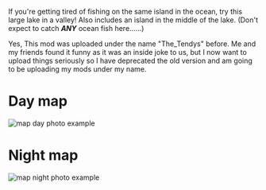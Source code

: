 If you're getting tired of fishing on the same island in the ocean, try this large lake in a valley! Also includes an island in the middle of the lake. (Don't expect to catch ***ANY*** ocean fish here......)

Yes, This mod was uploaded under the name "The_Tendys" before. Me and my friends found it funny as it was an inside joke to us, but I now want to upload things seriously so I have deprecated the old version and am going to be uploading my mods under my name.

# Day map
![map day photo example](https://files.catbox.moe/1xutdh.png)
# Night map
![map night photo example](https://files.catbox.moe/sdaany.png)
